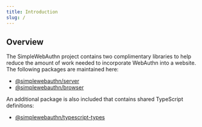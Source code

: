 ```yaml
---
title: Introduction
slug: /
---
```


## Overview

The SimpleWebAuthn project contains two complimentary libraries to help reduce the amount of work
needed to incorporate WebAuthn into a website. The following packages are maintained here:

- [@simplewebauthn/server](packages/server.md)
- [@simplewebauthn/browser](packages/browser.mdx)

An additional package is also included that contains shared TypeScript definitions:

- [@simplewebauthn/typescript-types](packages/types.md)
